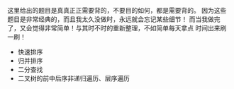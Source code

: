 
这里给出的题目是真真正正需要背的，不要目的如何，都是需要背的。
因为这些题目是非常经典的，而且我太久没做时，永远就会忘记某些细节！
而当我做完了，又会觉得非常简单！与其时不时的重新整理，不如简单每天拿点
时间出来刷一刷！

- 快速排序
- 归并排序
- 二分查找
- 二叉树的前中后序非递归遍历、层序遍历
